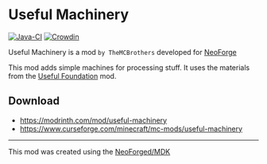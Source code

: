 Useful Machinery
===
[![Java-CI](https://github.com/TheMCBrothers/Useful-Machinery/actions/workflows/java_ci.yml/badge.svg?branch=1.20.4)](https://github.com/TheMCBrothers/Useful-Machinery/actions/workflows/java_ci.yml?query=branch:1.20.4)
[![Crowdin](https://badges.crowdin.net/useful-machinery/localized.svg)](https://crowdin.com/project/useful-machinery)

Useful Machinery is a mod `by TheMCBrothers` developed for [NeoForge]

This mod adds simple machines for processing stuff.
It uses the materials from the [Useful Foundation] mod.

Download
---

* https://modrinth.com/mod/useful-machinery
* https://www.curseforge.com/minecraft/mc-mods/useful-machinery

---

This mod was created using the [NeoForged/MDK]

[NeoForge]: https://github.com/neoforged/NeoForge
[NeoForged/MDK]: https://github.com/NeoForged/MDK
[Useful Foundation]: https://github.com/TheMCBrothers/Useful-Foundation
